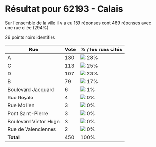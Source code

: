 # Résultat pour 62193 - Calais

Sur l'ensemble de la ville il y a eu 159 réponses dont 469 réponses avec une rue citée (294%)

26 points noirs identifiés

| Rue | Vote | % / les rues cités|
|-----|------|-------------------|
| A | 130 | <img src="../../img/bar_28.gif" />&nbsp;28%|
| C | 113 | <img src="../../img/bar_25.gif" />&nbsp;25%|
| D | 107 | <img src="../../img/bar_23.gif" />&nbsp;23%|
| B | 79 | <img src="../../img/bar_17.gif" />&nbsp;17%|
| Boulevard Jacquard | 6 | <img src="../../img/bar_1.gif" />&nbsp;1%|
| Rue Royale | 4 | <img src="../../img/bar_0.gif" />&nbsp;0%|
| Rue Mollien | 3 | <img src="../../img/bar_0.gif" />&nbsp;0%|
| Pont Saint-Pierre | 3 | <img src="../../img/bar_0.gif" />&nbsp;0%|
| Boulevard Victor Hugo | 3 | <img src="../../img/bar_0.gif" />&nbsp;0%|
| Rue de Valenciennes | 2 | <img src="../../img/bar_0.gif" />&nbsp;0%|
| **Total** | 450 | 100%|
